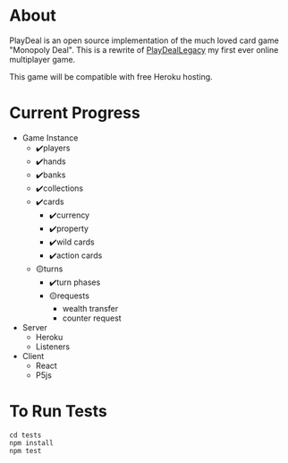 
# About
PlayDeal is an open source implementation of the much loved card game "Monopoly Deal".
This is a rewrite of [PlayDealLegacy](https://github.com/ruttyj/PlayDealLegacy) my first ever online multiplayer game. 

This game will be compatible with free Heroku hosting. 

# Current Progress

 - Game Instance
	 - ✔️players 	
	 - ✔️hands 	
	 - ✔️banks 	
	 - ✔️collections 	
	 - ✔️cards 		
		 - ✔️currency
		 - ✔️property
		 - ✔️wild cards
		 - ✔️action cards
	 - 🟡turns
		 - ✔️turn phases
		 - 🟡requests 
			 - wealth transfer
			 - counter request
 - Server
	 - Heroku
	 - Listeners
 - Client
	 - React
	 - P5js
	
	
# To Run Tests

    cd tests
    npm install
    npm test
